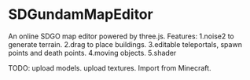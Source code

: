 # SDGundamMapEditor
An online SDGO map editor powered by three.js.
Features:
1.noise2 to generate terrain.
2.drag to place buildings.
3.editable teleportals, spawn points and death points.
4.moving objects.
5.shader


TODO:
upload models.
upload textures.
Import from Minecraft.
